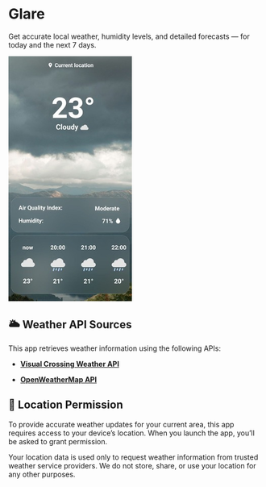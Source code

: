 # Glare

Get accurate local weather, humidity levels, and detailed forecasts — for today and the next 7 days.

![Dashboard Screenshot](images/preview.jpg)

   


## 🌥️ Weather API Sources

This app retrieves weather information using the following APIs:

- [**Visual Crossing Weather API**](https://www.visualcrossing.com/)  

- [**OpenWeatherMap API**](https://openweathermap.org/api)

## 🧭 Location Permission

To provide accurate weather updates for your current area, this app requires access to your device’s location. When you launch the app, you’ll be asked to grant permission.

Your location data is used only to request weather information from trusted weather service providers. We do not store, share, or use your location for any other purposes.
